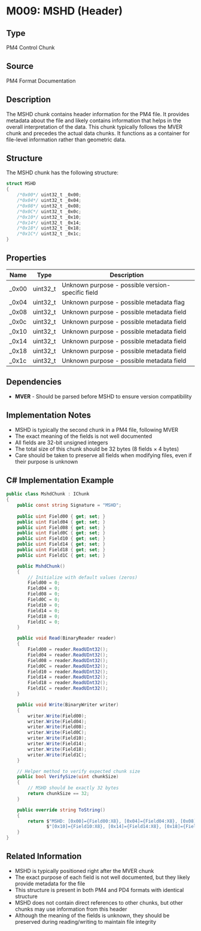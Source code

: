 # M009: MSHD (Header)

## Type
PM4 Control Chunk

## Source
PM4 Format Documentation

## Description
The MSHD chunk contains header information for the PM4 file. It provides metadata about the file and likely contains information that helps in the overall interpretation of the data. This chunk typically follows the MVER chunk and precedes the actual data chunks. It functions as a container for file-level information rather than geometric data.

## Structure
The MSHD chunk has the following structure:

```csharp
struct MSHD
{
    /*0x00*/ uint32_t _0x00;
    /*0x04*/ uint32_t _0x04;
    /*0x08*/ uint32_t _0x08;
    /*0x0C*/ uint32_t _0x0c;
    /*0x10*/ uint32_t _0x10;
    /*0x14*/ uint32_t _0x14;
    /*0x18*/ uint32_t _0x18;
    /*0x1C*/ uint32_t _0x1c;
}
```

## Properties
| Name | Type | Description |
|------|------|-------------|
| _0x00 | uint32_t | Unknown purpose - possible version-specific field |
| _0x04 | uint32_t | Unknown purpose - possible metadata flag |
| _0x08 | uint32_t | Unknown purpose - possible metadata field |
| _0x0c | uint32_t | Unknown purpose - possible metadata field |
| _0x10 | uint32_t | Unknown purpose - possible metadata field |
| _0x14 | uint32_t | Unknown purpose - possible metadata field |
| _0x18 | uint32_t | Unknown purpose - possible metadata field |
| _0x1c | uint32_t | Unknown purpose - possible metadata field |

## Dependencies
- **MVER** - Should be parsed before MSHD to ensure version compatibility

## Implementation Notes
- MSHD is typically the second chunk in a PM4 file, following MVER
- The exact meaning of the fields is not well documented
- All fields are 32-bit unsigned integers
- The total size of this chunk should be 32 bytes (8 fields × 4 bytes)
- Care should be taken to preserve all fields when modifying files, even if their purpose is unknown

## C# Implementation Example

```csharp
public class MshdChunk : IChunk
{
    public const string Signature = "MSHD";
    
    public uint Field00 { get; set; }
    public uint Field04 { get; set; }
    public uint Field08 { get; set; }
    public uint Field0C { get; set; }
    public uint Field10 { get; set; }
    public uint Field14 { get; set; }
    public uint Field18 { get; set; }
    public uint Field1C { get; set; }

    public MshdChunk()
    {
        // Initialize with default values (zeros)
        Field00 = 0;
        Field04 = 0;
        Field08 = 0;
        Field0C = 0;
        Field10 = 0;
        Field14 = 0;
        Field18 = 0;
        Field1C = 0;
    }

    public void Read(BinaryReader reader)
    {
        Field00 = reader.ReadUInt32();
        Field04 = reader.ReadUInt32();
        Field08 = reader.ReadUInt32();
        Field0C = reader.ReadUInt32();
        Field10 = reader.ReadUInt32();
        Field14 = reader.ReadUInt32();
        Field18 = reader.ReadUInt32();
        Field1C = reader.ReadUInt32();
    }

    public void Write(BinaryWriter writer)
    {
        writer.Write(Field00);
        writer.Write(Field04);
        writer.Write(Field08);
        writer.Write(Field0C);
        writer.Write(Field10);
        writer.Write(Field14);
        writer.Write(Field18);
        writer.Write(Field1C);
    }

    // Helper method to verify expected chunk size
    public bool VerifySize(uint chunkSize)
    {
        // MSHD should be exactly 32 bytes
        return chunkSize == 32;
    }

    public override string ToString()
    {
        return $"MSHD: [0x00]={Field00:X8}, [0x04]={Field04:X8}, [0x08]={Field08:X8}, [0x0C]={Field0C:X8}, " +
               $"[0x10]={Field10:X8}, [0x14]={Field14:X8}, [0x18]={Field18:X8}, [0x1C]={Field1C:X8}";
    }
}
```

## Related Information
- MSHD is typically positioned right after the MVER chunk
- The exact purpose of each field is not well documented, but they likely provide metadata for the file
- This structure is present in both PM4 and PD4 formats with identical structure
- MSHD does not contain direct references to other chunks, but other chunks may use information from this header
- Although the meaning of the fields is unknown, they should be preserved during reading/writing to maintain file integrity 